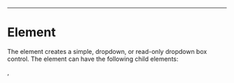 

---

# Element

The <combobox> element creates a simple, dropdown, or read-only dropdown box control. The element can have the following child elements:

<listitem> , <script>

The <combobox> element has the following attributes:

- • backgroundcolor = CDATA

- • disabled = true | false

- • family = CDATA

- • fontposture = italic | upright

- • fontsize = CDATA

- • fontstyle = monsanserif | monoserif | sanserif | serif

- • fontweight = bold | medium

- • foregroundcolor = CDATA

- • height = CDATA

- • helpid = CDATA

- • hidden = true | false

- • id = ID

- • resize = none | both | height | width | natural

- • sorted = true | false

- • statustext = CDATA

- • tiptext = CDATA

- • type = dropdown | dropdownlist | simple

- • value = CDATA

- • width = CDATA

- • withdraw = true | false
